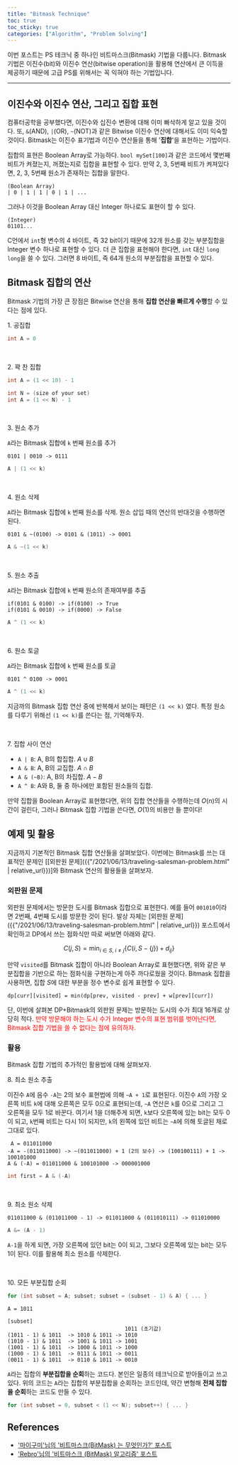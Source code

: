 ```yaml
---
title: "Bitmask Technique"
toc: true
toc_sticky: true
categories: ["Algorithm", "Problem Solving"]
---
```




이번 포스트는 PS 테크닉 중 하나인 비트마스크(Bitmask) 기법을 다룹니다. Bitmask 기법은 이진수(bit)와 이진수 연산(bitwise operation)을 활용해 연산에서 큰 이득을 제공하기 때문에 고급 PS를 위해서는 꼭 익혀야 하는 기법입니다.

<hr/>

## 이진수와 이진수 연산, 그리고 집합 표현

컴퓨터공학을 공부했다면, 이진수와 십진수 변환에 대해 이미 빠삭하게 알고 있을 것이다. 또, `&`(AND), `|`(OR), `~`(NOT)과 같은 Bitwise 이진수 연산에 대해서도 이미 익숙할 것이다. Bitmask는 이진수 표기법과 이진수 연산들을 통해 '**집합**'을 표현하는 기법이다.

집합의 표현은 Boolean Array로 가능하다. `bool mySet[100]`과 같은 코드에서 몇번째 비트가 켜졌는지, 꺼졌는지로 집합을 표현할 수 있다. 만약 2, 3, 5번째 비트가 켜져있다면, 2, 3, 5번째 원소가 존재하는 집합을 말한다.

```
(Boolean Array)
| 0 | 1 | 1 | 0 | 1 | ...
```

그러나 이것을 Boolean Array 대신 Integer 하나로도 표현이 할 수 있다.

```
(Integer)
01101...
```

C언에서 `int`형 변수의 4 바이트, 즉 32 bit이기 때문에 32개 원소를 갖는 부분집합을 Integer 변수 하나로 표현할 수 있다. 더 큰 집합을 표현해야 한다면, `int` 대신 `long long`을 쓸 수 있다. 그러면 8 바이트, 즉 64개 원소의 부분집합을 표현할 수 있다.

## Bitmask 집합의 연산

Bitmask 기법의 가장 큰 장점은 Bitwise 연산을 통해 **집합 연산을 빠르게 수행**할 수 있다는 점에 있다.

1\. 공집합

```c
int A = 0
```

<br/>

2\. 꽉 찬 집합

```c
int A = (1 << 10) - 1

int N = (size of your set)
int A = (1 << N) - 1
```

<br/>

3\. 원소 추가

`A`라는 Bitmask 집합에 `k` 번째 원소를 추가

```
0101 | 0010 -> 0111
```

```c
A | (1 << k)
```

<br/>

4\. 원소 삭제

`A`라는 Bitmask 집합에 `k` 번째 원소를 삭제. 원소 삽입 때의 연산의 반대것을 수행하면 된다.

```
0101 & ~(0100) -> 0101 & (1011) -> 0001
```

```c
A & ~(1 << k)
```

<br/>

5\. 원소 추출

`A`라는 Bitmask 집합에 `k` 번째 원소의 존재여부를 추출

```
if(0101 & 0100) -> if(0100) -> True
if(0101 & 0010) -> if(0000) -> False
```

```c
A ^ (1 << k)
```

<br/>

6\. 원소 토글

`A`라는 Bitmask 집합에 `k` 번째 원소를 토글

```
0101 ^ 0100 -> 0001
```

```c
A ^ (1 << k)
```

지금까의 Bitmask 집합 연산 중에 반복해서 보이는 패턴은 `(1 << k)` 였다. 특정 원소를 다루기 위해선 `(1 << k)`를 쓴다는 점, 기억해두자.

<br/>

7\. 집합 사이 연산

- `A | B`: A, B의 합집합. $A \cup B$
- `A & B`: A, B의 교집합. $A \cap B$
- `A & (~B)`: A, B의 차집합. $A - B$
- `A ^ B`: A와 B, 둘 중 하나에만 포함된 원소들의 집합.

만약 집합을 Boolean Array로 표현했다면, 위의 집합 연산들을 수행하는데 $O(n)$의 시간이 걸린다, 그러나 Bitmask 집합 기법을 쓴다면, $O(1)$의 비용만 들 뿐이다!

## 예제 및 활용

지금까지 기본적인 Bitmask 집합 연산들을 살펴보았다. 이번에는 Bitmask를 쓰는 대표적인 문제인 [[외판원 문제]({{"/2021/06/13/traveling-salesman-problem.html" | relative_url}})]와 Bitmask 연산의 활용들을 살펴보자.

### 외판원 문제

외판원 문제에서는 방문한 도시를 Bitmask 집합으로 표현한다. 예를 들어 `001010`이라면 2번째, 4번째 도시를 방문한 것이 된다. 발상 자체는 [외판원 문제]({{"/2021/06/13/traveling-salesman-problem.html" | relative_url}}) 포스트에서 확인하고 DP에서 쓰는 점화식만 따로 써보면 아래와 같다.

$$
C(j, S) = \min_{i \in S, \; i \ne j} \left\{ C(i, S - \{j\}) + d_{ij}\right\}
$$

만약 `visited`를 Bitmask 집합이 아니라 Boolean Array로 표현했다면, 위와 같은 부분집합을 기반으로 하는 점화식을 구현하는게 아주 까다로웠을 것이다. Bitmask 집합을 사용하면, 집합 $S$에 대한 부분을 정수 변수로 쉽게 표현할 수 있다.

```
dp[curr][visited] = min(dp[prev, visited - prev] + w[prev][curr])
```

단, 이번에 살펴본 DP+Bitmask의 외판원 문제는 방문하는 도시의 수가 최대 16개로 상당히 적다. <span style="color: red">만약 방문해야 하는 도시 수가 Integer 변수의 표현 범위를 벗어난다면, Bitmask 집합 기법을 쓸 수 없다는 점에 유의하자.</span>

### 활용

Bitmask 집합 기법의 추가적인 활용법에 대해 살펴보자.

8\. 최소 원소 추출

이진수 `A`에 음수 `-A`는 2의 보수 표현법에 의해 `~A + 1`로 표현된다. 이진수 `A`의 가장 오른쪽 비트 `k`에 대해 오른쪽은 모두 0으로 표현되는데, `~A` 연산은 `k`를 0으로 그리고 그 오른쪽을 모두 1로 바꾼다. 여기서 1을 더해주게 되면, `k`보다 오른쪽에 있는 bit는 모두 0이 되고, `k`번째 비트는 다시 1이 되지만, `k`의 왼쪽에 있던 비트는 `~A`에 의해 토글된 채로 그대로 있다.

```
 A = 011011000
-A = -(011011000) -> ~(011011000) + 1 (2의 보수) -> (100100111) + 1 -> 100101000
A & (-A) = 011011000 & 100101000 -> 000001000
```

```c
int first = A & (-A)
```

<br/>

9\. 최소 원소 삭제

```
011011000 & (011011000 - 1) -> 011011000 & (011010111) -> 011010000
```

```c
A &= (A - 1)
```

`A-1`을 하게 되면, 가장 오른쪽에 있던 bit는 0이 되고, 그보다 오른쪽에 있는 bit는 모두 1이 된다. 이를 활용해 최소 원소를 삭제한다.

<br/>

10\. 모든 부분집합 순회

```c
for (int subset = A; subset; subset = (subset - 1) & A) { ... }
```

```
A = 1011

[subset]
                                     1011 (초기값)
(1011 - 1) & 1011  -> 1010 & 1011 -> 1010
(1010 - 1) & 1011  -> 1001 & 1011 -> 1001
(1001 - 1) & 1011  -> 1000 & 1011 -> 1000
(1000 - 1) & 1011  -> 0111 & 1011 -> 0011
(0011 - 1) & 1011  -> 0110 & 1011 -> 0010
```

`A`라는 집합의 **부분집합을 순회**하는 코드다. 본인은 일종의 테크닉으로 받아들이고 쓰고 있다. 위의 코드는 `A`라는 집합의 부분집합을 순회하는 코드인데, 약간 변형해 **전체 집합을 순회**하는 코드도 만들 수 있다.

```c
for (int subset = 0, subset < (1 << N); subset++) { ... }
```

## References

- ['마이구미'님의 '비트마스크(BitMask) 는 무엇인가?' 포스트](https://mygumi.tistory.com/361)
- ['Rebro'님의 '비트마스크 (BitMask) 알고리즘' 포스트](https://rebro.kr/63)